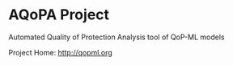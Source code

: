 AQoPA Project
===============

Automated Quality of Protection Analysis tool of QoP-ML models

Project Home: http://qopml.org
